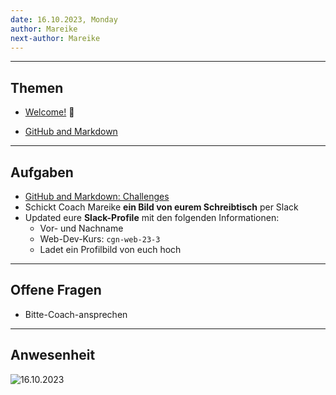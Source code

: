```yaml
---
date: 16.10.2023, Monday
author: Mareike
next-author: Mareike
---
```


---

## Themen

- [Welcome!](../sessions/welcome/welcome.md) 🎊

- [GitHub and Markdown](../sessions/github-and-markdown/github-and-markdown.md)

---

## Aufgaben

- [GitHub and Markdown: Challenges](../sessions/github-and-markdown/challenges-github-and-markdown.md)
- Schickt Coach Mareike **ein Bild von eurem Schreibtisch** per Slack
- Updated eure **Slack-Profile** mit den folgenden Informationen:
  - Vor- und Nachname
  - Web-Dev-Kurs: `cgn-web-23-3`
  - Ladet ein Profilbild von euch hoch

---

## Offene Fragen

- Bitte-Coach-ansprechen

---

## Anwesenheit

![16.10.2023](images/../../images/week1/WD_CGN_23.3_16.10.2023.png)
